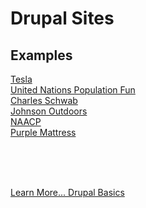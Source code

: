 
# Drupal Sites
## Examples 

[Tesla](https://www.tesla.com/)<br>
[United Nations Population Fun](https://www.unfpa.org/)<br>
[Charles Schwab](https://www.schwab.com/)<br>
[Johnson Outdoors](https://www.johnsonoutdoors.com/us)<br>
[NAACP](https://naacp.org/)<br>
[Purple Mattress](https://purple.com/)<br>

<br>
<br>
<br>

[Learn More... Drupal Basics](../chapters.md#drupal-basics)
